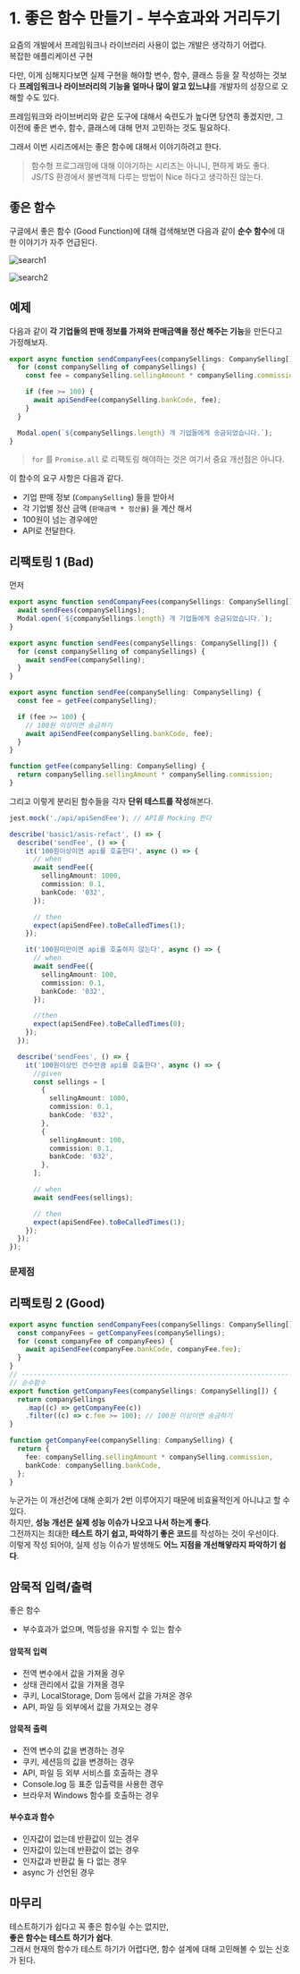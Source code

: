 # 1. 좋은 함수 만들기 - 부수효과와 거리두기

요즘의 개발에서 프레임워크나 라이브러리 사용이 없는 개발은 생각하기 어렵다.  
복잡한 애플리케이션 구현

다만, 이게 심해지다보면 실제 구현을 해야할 변수, 함수, 클래스 등을 잘 작성하는 것보다 **프레임워크나 라이브러리의 기능을 얼마나 많이 알고 있느냐**를 개발자의 성장으로 오해할 수도 있다.  
  
프레임워크와 라이브버리와 같은 도구에 대해서 숙련도가 높다면 당연히 좋겠지만, 그 이전에 좋은 변수, 함수, 클래스에 대해 먼저 고민하는 것도 필요하다.  
  
그래서 이번 시리즈에서는 좋은 함수에 대해서 이야기하려고 한다.

> 함수형 프로그래밍에 대해 이야기하는 시리즈는 아니니, 편하게 봐도 좋다.
> JS/TS 환경에서 불변객체 다루는 방법이 Nice 하다고 생각하진 않는다.

## 좋은 함수

구글에서 좋은 함수 (Good Function)에 대해 검색해보면 다음과 같이 **순수 함수**에 대한 이야기가 자주 언급된다.

![search1](./images/search1.png)

![search2](./images/search2.png)


## 예제 

다음과 같이 **각 기업들의 판매 정보를 가져와 판매금액을 정산 해주는 기능**을 만든다고 가정해보자.   

```ts
export async function sendCompanyFees(companySellings: CompanySelling[]) {
  for (const companySelling of companySellings) {
    const fee = companySelling.sellingAmount * companySelling.commission;

    if (fee >= 100) {
      await apiSendFee(companySelling.bankCode, fee);
    }
  }

  Modal.open(`${companySellings.length} 개 기업들에게 송금되었습니다.`);
}
```

> `for` 를 `Promise.all` 로 리팩토링 해야하는 것은 여기서 중요 개선점은 아니다.


이 함수의 요구 사항은 다음과 같다.

* 기업 판매 정보 (`CompanySelling`) 들을 받아서
* 각 기업별 정산 금액 (`판매금액 * 정산율`) 을 계산 해서  
* 100원이 넘는 경우에만
* API로 전달한다.


## 리팩토링 1 (Bad)

먼저 

```ts
export async function sendCompanyFees(companySellings: CompanySelling[]) {
  await sendFees(companySellings);
  Modal.open(`${companySellings.length} 개 기업들에게 송금되었습니다.`);
}

export async function sendFees(companySellings: CompanySelling[]) {
  for (const companySelling of companySellings) {
    await sendFee(companySelling);
  }
}

export async function sendFee(companySelling: CompanySelling) {
  const fee = getFee(companySelling);

  if (fee >= 100) {
    // 100원 이상이면 송금하기
    await apiSendFee(companySelling.bankCode, fee);
  }
}

function getFee(companySelling: CompanySelling) {
  return companySelling.sellingAmount * companySelling.commission;
}
```

그리고 이렇게 분리된 함수들을 각자 **단위 테스트를 작성**해본다.

```ts
jest.mock('./api/apiSendFee'); // API를 Mocking 한다

describe('basic1/asis-refact', () => {
  describe('sendFee', () => {
    it('100원이상이면 api를 호출한다', async () => {
      // when
      await sendFee({
        sellingAmount: 1000,
        commission: 0.1,
        bankCode: '032',
      });

      // then
      expect(apiSendFee).toBeCalledTimes(1);
    });

    it('100원미만이면 api를 호출하지 않는다', async () => {
      // when
      await sendFee({
        sellingAmount: 100,
        commission: 0.1,
        bankCode: '032',
      });

      //then
      expect(apiSendFee).toBeCalledTimes(0);
    });
  });

  describe('sendFees', () => {
    it('100원이상인 건수만큼 api를 호출한다', async () => {
      //given
      const sellings = [
        {
          sellingAmount: 1000,
          commission: 0.1,
          bankCode: '032',
        },
        {
          sellingAmount: 100,
          commission: 0.1,
          bankCode: '032',
        },
      ];

      // when
      await sendFees(sellings);

      // then
      expect(apiSendFee).toBeCalledTimes(1);
    });
  });
});
```

### 문제점

## 리팩토링 2 (Good)

```ts
export async function sendCompanyFees(companySellings: CompanySelling[]) {
  const companyFees = getCompanyFees(companySellings);
  for (const companyFee of companyFees) {
    await apiSendFee(companyFee.bankCode, companyFee.fee);
  }
}
// ---------------------------------------------------------------------
// 순수함수
export function getCompanyFees(companySellings: CompanySelling[]) {
  return companySellings
    .map((c) => getCompanyFee(c))
    .filter((c) => c.fee >= 100); // 100원 이상이면 송금하기
}

function getCompanyFee(companySelling: CompanySelling) {
  return {
    fee: companySelling.sellingAmount * companySelling.commission,
    bankCode: companySelling.bankCode,
  };
}
```

누군가는 이 개선건에 대해 순회가 2번 이루어지기 때문에 비효율적인게 아니냐고 할 수 있다.  
하지만, **성능 개선은 실제 성능 이슈가 나오고 나서 하는게 좋다**.  
그전까지는 최대한 **테스트 하기 쉽고, 파악하기 좋은 코드**를 작성하는 것이 우선이다.  
이렇게 작성 되어야, 실제 성능 이슈가 발생해도 **어느 지점을 개선해얗라지 파악하기 쉽다**.

## 암묵적 입력/출력

좋은 함수

- 부수효과가 없으며, 멱등성을 유지할 수 있는 함수

#### 암묵적 입력

- 전역 변수에서 값을 가져올 경우
- 상태 관리에서 값을 가져올 경우
- 쿠키, LocalStorage, Dom 등에서 값을 가져온 경우
- API, 파일 등 외부에서 값을 가져오는 경우 

#### 암묵적 출력

- 전역 변수의 값을 변경하는 경우
- 쿠키, 세션등의 값을 변경하는 경우
- API, 파일 등 외부 서비스를 호출하는 경우
- Console.log 등 표준 입출력을 사용한 경우
- 브라우저 Windows 함수를 호출하는 경우

#### 부수효과 함수

- 인자값이 없는데 반환값이 있는 경우
- 인자값이 있는데 반환값이 없는 경우
- 인자값과 반환값 둘 다 없는 경우
- async 가 선언된 경우


## 마무리


테스트하기가 쉽다고 꼭 좋은 함수일 수는 없지만,  
**좋은 함수는 테스트 하기가 쉽다**.  
그래서 현재의 함수가 테스트 하기가 어렵다면, 함수 설계에 대해 고민해볼 수 있는 신호가 된다.



